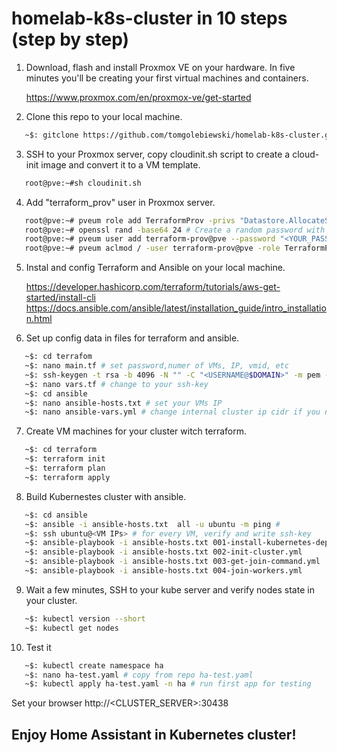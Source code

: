 # homelab-k8s-cluster in 10 steps (step by step)

1. Download, flash and install Proxmox VE on your hardware. In five minutes you'll be creating your first virtual machines and containers.

   https://www.proxmox.com/en/proxmox-ve/get-started

2. Clone this repo to your local machine.
```bash
   ~$: gitclone https://github.com/tomgolebiewski/homelab-k8s-cluster.git
```
3. SSH to your Proxmox server, copy cloudinit.sh script to create a cloud-init image and convert it to a VM template.

```bash
   root@pve:~#sh cloudinit.sh
```
4. Add "terraform_prov" user in Proxmox server.
```bash
   root@pve:~# pveum role add TerraformProv -privs "Datastore.AllocateSpace Datastore.Audit Pool.Allocate Sys.Audit VM.Allocate VM.Audit VM.Clone VM.Config.CDROM VM.Config.CPU VM.Config.Cloudinit VM.Config.Disk VM.Config.HWType VM.Config.Memory VM.Config.Network VM.Config.Options VM.Monitor VM.PowerMgmt"
   root@pve:~# openssl rand -base64 24 # Create a random password with length 24, if you need
   root@pve:~# pveum user add terraform-prov@pve --password "<YOUR_PASSWORD>"
   root@pve:~# pveum aclmod / -user terraform-prov@pve -role TerraformProv
```
5. Instal and config Terraform and Ansible on your local machine.

   https://developer.hashicorp.com/terraform/tutorials/aws-get-started/install-cli
   https://docs.ansible.com/ansible/latest/installation_guide/intro_installation.html

6. Set up config data in files for terraform and ansible.
```bash
   ~$: cd terrafom
   ~$: nano main.tf # set password,numer of VMs, IP, vmid, etc  
   ~$: ssh-keygen -t rsa -b 4096 -N "" -C "<USERNAME@$DOMAIN>" -m pem -f "<YOUR_KEY>" # generate, if you need new ssh-key
   ~$: nano vars.tf # change to your ssh-key
   ~$: cd ansible
   ~$: nano ansible-hosts.txt # set your VMs IP
   ~$: nano ansible-vars.yml # change internal cluster ip cidr if you need
```
7. Create VM machines for your cluster witch terraform.
```bash
   ~$: cd terraform
   ~$: terraform init
   ~$: terraform plan
   ~$: terraform apply
```   
8. Build Kubernestes cluster with ansible.
```bash
   ~$: cd ansible
   ~$: ansible -i ansible-hosts.txt  all -u ubuntu -m ping # 
   ~$: ssh ubuntu@<VM IPs> # for every VM, verify and write ssh-key
   ~$: ansible-playbook -i ansible-hosts.txt 001-install-kubernetes-dependencies.yml
   ~$: ansible-playbook -i ansible-hosts.txt 002-init-cluster.yml
   ~$: ansible-playbook -i ansible-hosts.txt 003-get-join-command.yml
   ~$: ansible-playbook -i ansible-hosts.txt 004-join-workers.yml
  ```   
9. Wait a few minutes, SSH to your kube server and verify nodes state in your cluster.
```bash
   ~$: kubectl version --short
   ~$: kubectl get nodes
```
10. Test it
```bash
   ~$: kubectl create namespace ha
   ~$: nano ha-test.yaml # copy from repo ha-test.yaml
   ~$: kubectl apply ha-test.yaml -n ha # run first app for testing
```
  Set your browser http://<CLUSTER_SERVER>:30438

## Enjoy Home Assistant in Kubernetes cluster!

